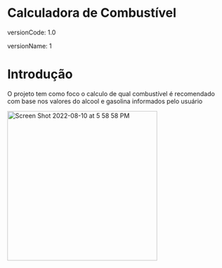<h1>Calculadora de Combustível</h1>

<p>versionCode: 1.0</p>
<p>versionName: 1</p>

<h1>Introdução</h1>
<p>O projeto tem como foco o calculo de qual combustível é recomendado com base nos valores do alcool e gasolina informados pelo usuário</p>


<img width="341" alt="Screen Shot 2022-08-10 at 5 58 58 PM" src="https://user-images.githubusercontent.com/89399485/184019912-afdd1663-3faa-429a-893b-96c167fe5a92.png">
